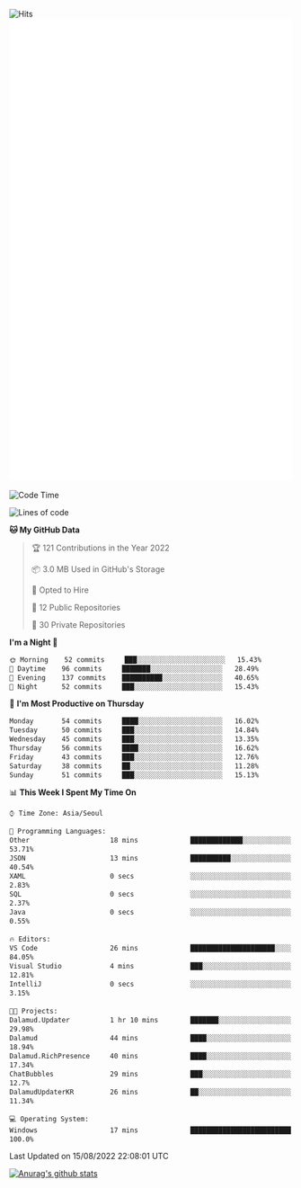 ![Hits](https://hits.seeyoufarm.com/api/count/incr/badge.svg?url=https%3A%2F%2Fgithub.com%2Fkokose1234&count_bg=%2379C83D&title_bg=%23555555&icon=apple.svg&icon_color=%23E7E7E7&title=hits&edge_flat=false)
<br/>
![Metrics](https://github.com/kokose1234/kokose1234/blob/main/github-metrics.svg)

<!--START_SECTION:waka-->
![Code Time](http://img.shields.io/badge/Code%20Time-664%20hrs%2014%20mins-blue)

![Lines of code](https://img.shields.io/badge/From%20Hello%20World%20I%27ve%20Written-936%20Thousand%20lines%20of%20code-blue)

**🐱 My GitHub Data** 

> 🏆 121 Contributions in the Year 2022
 > 
> 📦 3.0 MB Used in GitHub's Storage 
 > 
> 💼 Opted to Hire
 > 
> 📜 12 Public Repositories 
 > 
> 🔑 30 Private Repositories  
 > 
**I'm a Night 🦉** 

```text
🌞 Morning    52 commits     ███░░░░░░░░░░░░░░░░░░░░░░   15.43% 
🌆 Daytime    96 commits     ███████░░░░░░░░░░░░░░░░░░   28.49% 
🌃 Evening    137 commits    ██████████░░░░░░░░░░░░░░░   40.65% 
🌙 Night      52 commits     ███░░░░░░░░░░░░░░░░░░░░░░   15.43%

```
📅 **I'm Most Productive on Thursday** 

```text
Monday       54 commits     ████░░░░░░░░░░░░░░░░░░░░░   16.02% 
Tuesday      50 commits     ███░░░░░░░░░░░░░░░░░░░░░░   14.84% 
Wednesday    45 commits     ███░░░░░░░░░░░░░░░░░░░░░░   13.35% 
Thursday     56 commits     ████░░░░░░░░░░░░░░░░░░░░░   16.62% 
Friday       43 commits     ███░░░░░░░░░░░░░░░░░░░░░░   12.76% 
Saturday     38 commits     ██░░░░░░░░░░░░░░░░░░░░░░░   11.28% 
Sunday       51 commits     ███░░░░░░░░░░░░░░░░░░░░░░   15.13%

```


📊 **This Week I Spent My Time On** 

```text
⌚︎ Time Zone: Asia/Seoul

💬 Programming Languages: 
Other                    18 mins             █████████████░░░░░░░░░░░░   53.71% 
JSON                     13 mins             ██████████░░░░░░░░░░░░░░░   40.54% 
XAML                     0 secs              ░░░░░░░░░░░░░░░░░░░░░░░░░   2.83% 
SQL                      0 secs              ░░░░░░░░░░░░░░░░░░░░░░░░░   2.37% 
Java                     0 secs              ░░░░░░░░░░░░░░░░░░░░░░░░░   0.55%

🔥 Editors: 
VS Code                  26 mins             █████████████████████░░░░   84.05% 
Visual Studio            4 mins              ███░░░░░░░░░░░░░░░░░░░░░░   12.81% 
IntelliJ                 0 secs              ░░░░░░░░░░░░░░░░░░░░░░░░░   3.15%

🐱‍💻 Projects: 
Dalamud.Updater          1 hr 10 mins        ███████░░░░░░░░░░░░░░░░░░   29.98% 
Dalamud                  44 mins             ████░░░░░░░░░░░░░░░░░░░░░   18.94% 
Dalamud.RichPresence     40 mins             ████░░░░░░░░░░░░░░░░░░░░░   17.34% 
ChatBubbles              29 mins             ███░░░░░░░░░░░░░░░░░░░░░░   12.7% 
DalamudUpdaterKR         26 mins             ██░░░░░░░░░░░░░░░░░░░░░░░   11.34%

💻 Operating System: 
Windows                  17 mins             █████████████████████████   100.0%

```


 Last Updated on 15/08/2022 22:08:01 UTC
<!--END_SECTION:waka-->

[![Anurag's github stats](https://github-readme-stats.vercel.app/api?username=kokose1234&theme=dracula)](https://github.com/anuraghazra/github-readme-stats)



	
